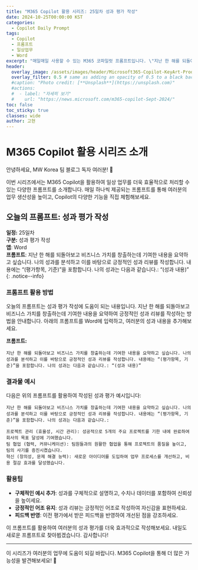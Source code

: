 ```yaml
---
title: "M365 Copilot 활용 시리즈: 25일차 성과 평가 작성"
date: 2024-10-25T00:00:00 KST
categories:
  - Copilot Daily Prompt
tags:
  - Copilot
  - 프롬프트
  - 일상업무
  - Word
excerpt: "매일매일 사용할 수 있는 M365 코파일럿 프롬프트입니다. \"지난 한 해를 되돌아보고 비즈니스 가치를 창출하는데 기여한 내용을 요약하고 싶습니다. 나의 성과를 분석하고 이를 바탕으로 긍정적인 성과 리뷰를 작성합니다. 내용에는 “(평가항목, 기준)”을 포함합니다. 나의 성과는 다음과 같습니다.: \"(성과 내용)\"\""
header:
  overlay_image: /assets/images/header/Microsoft365-Copilot-KeyArt-Productivity-6K-01.png
  overlay_filter: 0.5 # same as adding an opacity of 0.5 to a black background
  #caption: "Photo credit: [**Unsplash**](https://unsplash.com)"
  #actions:
  #  - label: "자세히 보기"
  #    url: "https://news.microsoft.com/m365-copilot-Sept-2024/"
toc: false
toc_sticky: true
classes: wide
author: 고현
---
```


# M365 Copilot 활용 시리즈 소개

안녕하세요, MW Korea 팀 블로그 독자 여러분! 🎉

이번 시리즈에서는 M365 Copilot을 활용하여 일상 업무를 더욱 효율적으로 처리할 수 있는 다양한 프롬프트를 소개합니다. 매일 하나씩 제공되는 프롬프트를 통해 여러분의 업무 생산성을 높이고, Copilot의 다양한 기능을 직접 체험해보세요.

## 오늘의 프롬프트: 성과 평가 작성

**일정:** 25일차  
**구분:** 성과 평가 작성  
**앱**: Word  
**프롬프트**: 지난 한 해를 되돌아보고 비즈니스 가치를 창출하는데 기여한 내용을 요약하고 싶습니다. 나의 성과를 분석하고 이를 바탕으로 긍정적인 성과 리뷰를 작성합니다. 내용에는 “(평가항목, 기준)”을 포함합니다. 나의 성과는 다음과 같습니다.: “(성과 내용)”
{: .notice--info}

### 프롬프트 활용 방법
오늘의 프롬프트는 성과 평가 작성에 도움이 되는 내용입니다. 지난 한 해를 되돌아보고 비즈니스 가치를 창출하는데 기여한 내용을 요약하여 긍정적인 성과 리뷰를 작성하는 방법을 안내합니다. 아래의 프롬프트를 Word에 입력하고, 여러분의 성과 내용을 추가해보세요.

**프롬프트:**
```
지난 한 해를 되돌아보고 비즈니스 가치를 창출하는데 기여한 내용을 요약하고 싶습니다. 나의 성과를 분석하고 이를 바탕으로 긍정적인 성과 리뷰를 작성합니다. 내용에는 “(평가항목, 기준)”을 포함합니다. 나의 성과는 다음과 같습니다.: “(성과 내용)”
```

### 결과물 예시
다음은 위의 프롬프트를 활용하여 작성된 성과 평가 예시입니다:
```
지난 한 해를 되돌아보고 비즈니스 가치를 창출하는데 기여한 내용을 요약하고 싶습니다. 나의 성과를 분석하고 이를 바탕으로 긍정적인 성과 리뷰를 작성합니다. 내용에는 “(평가항목, 기준)”을 포함합니다. 나의 성과는 다음과 같습니다.:

프로젝트 관리 (효율성, 시간 관리): 성공적으로 5개의 주요 프로젝트를 기한 내에 완료하여 회사의 목표 달성에 기여했습니다.
팀 협업 (협력, 커뮤니케이션): 팀원들과의 원활한 협업을 통해 프로젝트의 품질을 높이고, 팀의 사기를 증진시켰습니다.
혁신 (창의성, 문제 해결 능력): 새로운 아이디어를 도입하여 업무 프로세스를 개선하고, 비용 절감 효과를 달성했습니다.
```

### 활용팁
- **구체적인 예시 추가**: 성과를 구체적으로 설명하고, 수치나 데이터를 포함하여 신뢰성을 높이세요.
- **긍정적인 어조 유지**: 성과 리뷰는 긍정적인 어조로 작성하여 자신감을 표현하세요.
- **피드백 반영**: 이전 평가에서 받은 피드백을 반영하여 개선된 점을 강조하세요.

이 프롬프트를 활용하여 여러분의 성과 평가를 더욱 효과적으로 작성해보세요. 내일도 새로운 프롬프트로 찾아뵙겠습니다. 감사합니다!

---

이 시리즈가 여러분의 업무에 도움이 되길 바랍니다. M365 Copilot을 통해 더 많은 가능성을 발견해보세요! 🚀

